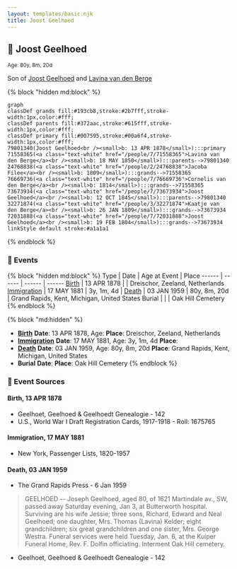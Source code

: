 ```yaml
---
layout: templates/basic.njk
title: Joost Geelhoed
---
```

## 🔵 Joost Geelhoed
<small>Age: 80y, 8m, 20d</small>

Son of [Joost Geelhoed](/people/7/73673934) and [Lavina van den Berge](/people/7/71558365)

{% block "hidden md:block" %}
```mermaid
graph
classDef grands fill:#193cb8,stroke:#2b7fff,stroke-width:1px,color:#fff;
classDef parents fill:#372aac,stroke:#615fff,stroke-width:1px,color:#fff;
classDef primary fill:#007595,stroke:#00a6f4,stroke-width:1px,color:#fff;
79801340(Joost Geelhoed<br /><small>b: 13 APR 1878</small>):::primary
71558365(<a class="text-white" href="/people/7/71558365">Lavina van den Berge</a><br /><small>b: 18 MAY 1850</small>):::parents-->79801340
24768838(<a class="text-white" href="/people/2/24768838">Jacoba Filee</a><br /><small>b: 1809</small>):::grands-->71558365
76669736(<a class="text-white" href="/people/7/76669736">Cornelis van den Berge</a><br /><small>b: 1814</small>):::grands-->71558365
73673934(<a class="text-white" href="/people/7/73673934">Joost Geelhoed</a><br /><small>b: 12 OCT 1845</small>):::parents-->79801340
32271874(<a class="text-white" href="/people/3/32271874">Kaatje van den Berge</a><br /><small>b: 26 JAN 1809</small>):::grands-->73673934
72031888(<a class="text-white" href="/people/7/72031888">Joost Geelhoed</a><br /><small>b: 19 FEB 1804</small>):::grands-->73673934
linkStyle default stroke:#a1a1a1
```
{% endblock %}

### 📆 Events

{% block "hidden md:block" %}
Type | Date | Age at Event | Place
------ | ------ | ------ | ------
[Birth](#event-event-2) | 13 APR 1878 |  | Dreischor, Zeeland, Netherlands
[Immigration](#event-event-0) | 17 MAY 1881 | 3y, 1m, 4d |
[Death](#event-event-4) | 03 JAN 1959 | 80y, 8m, 20d | Grand Rapids, Kent, Michigan, United States
Burial |  |  | Oak Hill Cemetery
{% endblock %}

{% block "md:hidden" %}
- **[Birth](#event-event-2)**
**Date**: 13 APR 1878, Age:
**Place**: Dreischor, Zeeland, Netherlands
- **[Immigration](#event-event-0)**
**Date**: 17 MAY 1881, Age: 3y, 1m, 4d
**Place**:
- **[Death](#event-event-4)**
**Date**: 03 JAN 1959, Age: 80y, 8m, 20d
**Place**: Grand Rapids, Kent, Michigan, United States
- **Burial**
**Date**:
**Place**: Oak Hill Cemetery
{% endblock %}

### 📰 Event Sources

#### <a id="event-event-2"></a> Birth, 13 APR 1878
* Geelhoet, Geelhoed & Geelhoedt Genealogie  - 142
* U.S., World War I Draft Registration Cards, 1917-1918  - Roll: 1675765

#### <a id="event-event-0"></a> Immigration, 17 MAY 1881
* New York, Passenger Lists, 1820-1957

#### <a id="event-event-4"></a> Death, 03 JAN 1959
* The Grand Rapids Press  - 6 Jan 1959
>   
  > GEELHOED -- Joseph Geelhoed, aged 80, of 1621 Martindale av., SW, passed away Saturday evening, Jan 3, at Butterworth hospital. Surviving are his wife Jessie; three sons, Richard, Edward and Neal Geelhoed; one daughter, Mrs. Thomas (Lavina) Kelder; eight grandchildren; six great grandchildren and one sister, Mrs. George Westra. Funeral services were held Tuesday, Jan. 6, at the Kuiper Funeral Home, Rev. F. Dolfin officiating. Interment Oak Hill cemetery.
* Geelhoet, Geelhoed & Geelhoedt Genealogie  - 142
